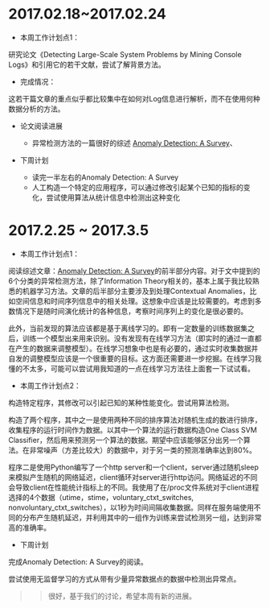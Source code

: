 # 2017.02.18~2017.02.24

- 本周工作计划点1：

研究论文《Detecting Large-Scale System Problems by Mining Console Logs》和引用它的若干文献，尝试了解背景方法。

- 完成情况：

这若干篇文章的重点似乎都比较集中在如何对Log信息进行解析，而不在使用何种数据分析的方法。

- 论文阅读进展
  - 异常检测方法的一篇很好的综述 [Anomaly Detection: A Survey](http://cucis.ece.northwestern.edu/projects/DMS/publications/AnomalyDetection.pdf)、

- 下周计划
  - 读完一半左右的Anomaly Detection: A Survey
  - 人工构造一个特定的应用程序，可以通过修改引起某个已知的指标的变化，尝试使用算法从统计信息中检测出这种变化

# 2017.2.25 ~ 2017.3.5

- 本周工作计划点1：

阅读综述文章：[Anomaly Detection: A Survey](http://cucis.ece.northwestern.edu/projects/DMS/publications/AnomalyDetection.pdf)的前半部分内容。对于文中提到的6个分类的异常检测方法，除了Information Theory相关的，基本上属于我比较熟悉的机器学习方法。文章的后半部分主要涉及到处理Contextual Anomalies，比如空间信息和时间序列信息中的相关处理。这想象中应该是比较需要的。考虑到多数情况下是随时间演化统计的各种信息，考察时间序列上的变化是很必要的。

此外，当前发现的算法应该都是基于离线学习的。即有一定数量的训练数据集之后，训练一个模型出来用来识别。没有发现有在线学习方法（即实时的通过一直都在产生的数据来调整模型）。在线学习想象中也是有必要的，通过实时收集数据并自发的调整模型应该是一个很重要的目标。这方面还需要进一步挖掘。在线学习我懂的不太多，可能可以尝试用我知道的一点在线学习方法往上面套一下试试看。

- 本周工作计划点2：

构造特定程序，其修改可以引起已知的某种性能变化。尝试用算法检测。

构造了两个程序，其中之一是使用两种不同的排序算法对随机生成的数进行排序，收集程序的运行时间作为数据。以其中一个算法的运行数据构造One Class SVM Classifier，然后用来预测另一个算法的数据。期望中应该能够区分出另一个算法。在非常噪声（方差比较大）的数据中，对于另一类的预测准确率达到80%。

程序二是使用Python编写了一个http server和一个client，server通过随机sleep来模拟产生随机的网络延迟，client循环对server进行http访问。网络延迟的不同会导致client在性能统计指标上的不同。我使用了在/proc文件系统对于client进程选择的4个数据（utime，stime，voluntary_ctxt_switches, nonvoluntary_ctxt_switches），以1秒为时间间隔收集数据。同样在服务端使用不同的分布产生随机延迟，并利用其中的一组作为训练来尝试检测另一组，达到非常高的准确率。

- 下周计划

完成Anomaly Detection: A Survey的阅读。

尝试使用无监督学习的方式从带有少量异常数据点的数据中检测出异常点。

>> 很好，基于我们的讨论，希望本周有新的进展。
